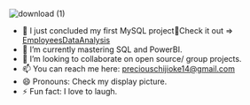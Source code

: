 
![download (1)](https://github.com/OlanikeCJ/OlanikeCJ/assets/171288792/255f537b-1982-4a49-b56c-2959522c0bf3)

- 🔭 I just concluded my first MySQL project🎉Check it out => [EmployeesDataAnalysis](https://github.com/OlanikeCJ/EmployeesDataAnalysis)
- 🌱 I’m currently mastering SQL and PowerBI.
- 👯 I’m looking to collaborate on open source/ group projects.
- 📫 You can reach me here: preciouschijioke14@gmail.com
- 😄 Pronouns: Check my display picture.
- ⚡ Fun fact: I love to laugh.

